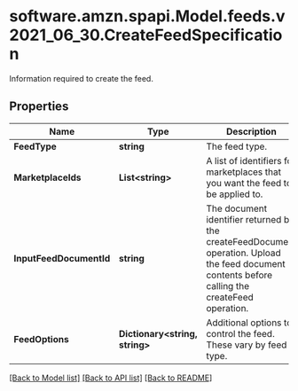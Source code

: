# software.amzn.spapi.Model.feeds.v2021_06_30.CreateFeedSpecification
Information required to create the feed.

## Properties

Name | Type | Description | Notes
------------ | ------------- | ------------- | -------------
**FeedType** | **string** | The feed type. | 
**MarketplaceIds** | **List&lt;string&gt;** | A list of identifiers for marketplaces that you want the feed to be applied to. | 
**InputFeedDocumentId** | **string** | The document identifier returned by the createFeedDocument operation. Upload the feed document contents before calling the createFeed operation. | 
**FeedOptions** | **Dictionary&lt;string, string&gt;** | Additional options to control the feed. These vary by feed type. | [optional] 

[[Back to Model list]](../README.md#documentation-for-models) [[Back to API list]](../README.md#documentation-for-api-endpoints) [[Back to README]](../README.md)

